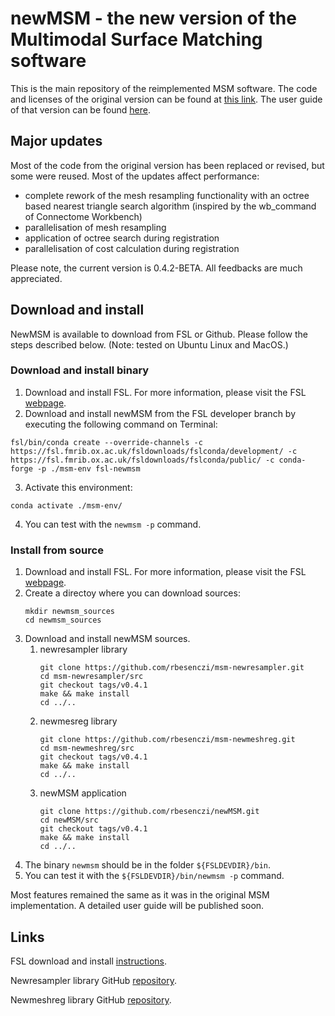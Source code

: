# newMSM - the new version of the Multimodal Surface Matching software

This is the main repository of the reimplemented MSM software. The code and licenses of the original version can be found at [this link](https://github.com/ecr05/MSM_HOCR). The user guide of that version can be found [here](https://fsl.fmrib.ox.ac.uk/fsl/fslwiki/MSM).

## Major updates

Most of the code from the original version has been replaced or revised, but some were reused. Most of the updates affect performance:
 - complete rework of the mesh resampling functionality with an octree based nearest triangle search algorithm (inspired by the wb_command of Connectome Workbench)
 - parallelisation of mesh resampling
 - application of octree search during registration
 - parallelisation of cost calculation during registration

Please note, the current version is 0.4.2-BETA. All feedbacks are much appreciated.

## Download and install
NewMSM is available to download from FSL or Github. Please follow the steps described below. (Note: tested on Ubuntu Linux and MacOS.)

### Download and install binary

1. Download and install FSL. For more information, please visit the FSL [webpage](https://fsl.fmrib.ox.ac.uk/fsl/fslwiki/).
2. Download and install newMSM from the FSL developer branch by executing the following command on Terminal:
```console
fsl/bin/conda create --override-channels -c https://fsl.fmrib.ox.ac.uk/fsldownloads/fslconda/development/ -c https://fsl.fmrib.ox.ac.uk/fsldownloads/fslconda/public/ -c conda-forge -p ./msm-env fsl-newmsm
```
3. Activate this environment:
```console
conda activate ./msm-env/
```
4. You can test with the `newmsm -p` command.

### Install from source

1. Download and install FSL. For more information, please visit the FSL [webpage](https://fsl.fmrib.ox.ac.uk/fsl/fslwiki/).
2. Create a directoy where you can download sources:
    ```console
    mkdir newmsm_sources
    cd newmsm_sources
    ```
3. Download and install newMSM sources.
    1.  newresampler library
        ```console
        git clone https://github.com/rbesenczi/msm-newresampler.git
        cd msm-newresampler/src
        git checkout tags/v0.4.1
        make && make install
        cd ../..
        ```
    2. newmesreg library
        ```console
        git clone https://github.com/rbesenczi/msm-newmeshreg.git
        cd msm-newmeshreg/src
        git checkout tags/v0.4.1
        make && make install
        cd ../..
        ```
    3. newMSM application
        ```console
        git clone https://github.com/rbesenczi/newMSM.git
        cd newMSM/src
        git checkout tags/v0.4.1
        make && make install
        cd ../..
        ```
3. The binary `newmsm` should be in the folder `${FSLDEVDIR}/bin`.
4. You can test it with the `${FSLDEVDIR}/bin/newmsm -p` command.

Most features remained the same as it was in the original MSM implementation. A detailed user guide will be published soon.

## Links

FSL download and install [instructions](https://fsl.fmrib.ox.ac.uk/fsl/fslwiki/FslInstallation).

Newresampler library GitHub [repository](https://github.com/rbesenczi/msm-newresampler).

Newmeshreg library GitHub [repository](https://github.com/rbesenczi/msm-newmeshreg).
